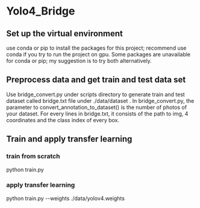 # Yolo4_Bridge
## Set up the virtual environment 
use conda or pip to install the packages for this project; recommend use conda if you try to
run the project on gpu. Some packages are unavailable for conda or pip; my suggestion is to 
try both alternatively.

## Preprocess data and get train and test data set
Use bridge_convert.py under scripts directory to generate train and test dataset called 
bridge.txt file under ./data/dataset .
In bridge_convert.py, the parameter to convert_annotation_to_dataset() is the number of 
photos of your dataset.
For every lines in bridge.txt, it consists of the path to img, 4 coordinates and the class 
index of every box.

## Train and apply transfer learning
### train from scratch 
python train.py
### apply transfer learning
python train.py --weights ./data/yolov4.weights
